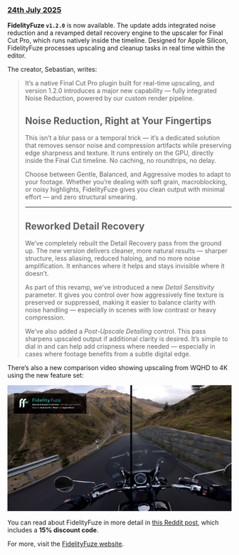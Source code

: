 ### [24th July 2025](/news/20250724)

**FidelityFuze `v1.2.0`** is now available. The update adds integrated noise reduction and a revamped detail recovery engine to the upscaler for Final Cut Pro, which runs natively inside the timeline. Designed for Apple Silicon, FidelityFuze processes upscaling and cleanup tasks in real time within the editor.

The creator, Sebastian, writes:

> It’s a native Final Cut Pro plugin built for real-time upscaling, and version 1.2.0 introduces a major new capability — fully integrated Noise Reduction, powered by our custom render pipeline.
>
> ## Noise Reduction, Right at Your Fingertips
>
> This isn’t a blur pass or a temporal trick — it’s a dedicated solution that removes sensor noise and compression artifacts while preserving edge sharpness and texture. It runs entirely on the GPU, directly inside the Final Cut timeline. No caching, no roundtrips, no delay.
>
> Choose between Gentle, Balanced, and Aggressive modes to adapt to your footage. Whether you’re dealing with soft grain, macroblocking, or noisy highlights, FidelityFuze gives you clean output with minimal effort — and zero structural smearing.
>
> ---
>
> ## Reworked Detail Recovery
>
> We’ve completely rebuilt the Detail Recovery pass from the ground up. The new version delivers cleaner, more natural results — sharper structure, less aliasing, reduced haloing, and no more noise amplification. It enhances where it helps and stays invisible where it doesn’t.
>
> As part of this revamp, we’ve introduced a new _Detail Sensitivity_ parameter. It gives you control over how aggressively fine texture is preserved or suppressed, making it easier to balance clarity with noise handling — especially in scenes with low contrast or heavy compression.
>
> We’ve also added a _Post-Upscale Detailing_ control. This pass sharpens upscaled output if additional clarity is desired. It’s simple to dial in and can help add crispness where needed — especially in cases where footage benefits from a subtle digital edge.

There’s also a new comparison video showing upscaling from WQHD to 4K using the new feature set:

[![](/static/fidelityfuze-thumbnail-1.2.jpg)](https://www.youtube.com/watch?v=nIio5hmo8JE)

You can read about FidelityFuze in more detail in [this Reddit post](https://www.reddit.com/r/finalcutpro/comments/1m7dy48/fidelityfuze_120_is_here_featuring_noise/), which includes a **15% discount code**.

For more, visit the [FidelityFuze website](https://fidelityfuze.com).